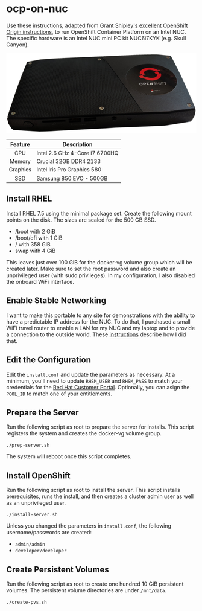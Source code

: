 # ocp-on-nuc
Use these instructions, adapted from [Grant Shipley's excellent
OpenShift Origin instructions](https://github.com/gshipley/installcentos),
to run OpenShift Container Platform on an Intel NUC.  The specific
hardware is an Intel NUC mini PC kit NUC6i7KYK (e.g. Skull Canyon).

![My Little NUC](my-intel-nuc.png)

| Feature | Description |
| :-----: | ----------- |
| CPU | Intel 2.6 GHz 4-Core i7 6700HQ |
| Memory | Crucial 32GB DDR4 2133 |
| Graphics | Intel Iris Pro Graphics 580 |
| SSD | Samsung 850 EVO - 500GB |

## Install RHEL
Install RHEL 7.5 using the minimal package set.  Create the following
mount points on the disk.  The sizes are scaled for the 500 GB SSD.

* /boot with 2 GiB
* /boot/efi with 1 GiB
* / with 358 GiB
* swap with 4 GiB

This leaves just over 100 GiB for the docker-vg volume group which
will be created later.  Make sure to set the root password and also
create an unprivileged user (with sudo privileges).  In my
configuration, I also disabled the onboard WiFi interface.

## Enable Stable Networking
I want to make this portable to any site for demonstrations with
the ability to have a predictable IP address for the NUC.  To do
that, I purchased a small WiFi travel router to enable a LAN for
my NUC and my laptop and to provide a connection to the outside
world.  These [instructions](gl-inet-openwrt-config.md) describe
how I did that.

## Edit the Configuration
Edit the `install.conf` and update the parameters as necessary.  At
a minimum, you'll need to update `RHSM_USER` and `RHSM_PASS` to
match your credentials for the [Red Hat Customer
Portal](https://access.redhat.com).  Optionally, you can asign the
`POOL_ID` to match one of your entitlements.

## Prepare the Server
Run the following script as root to prepare the server for installs.
This script registers the system and creates the docker-vg volume
group.

    ./prep-server.sh

The system will reboot once this script completes.

## Install OpenShift
Run the following script as root to install the server.  This script
installs prerequisites, runs the install, and then creates a cluster
admin user as well as an unprivileged user.

    ./install-server.sh

Unless you changed the parameters in `install.conf`, the following
username/passwords are created:

* `admin/admin`
* `developer/developer`

## Create Persistent Volumes
Run the following script as root to create one hundred 10 GiB
persistent volumes.  The persistent volume directories are under
`/mnt/data`.

    ./create-pvs.sh

